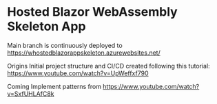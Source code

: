 # Hosted Blazor WebAssembly Skeleton App

Main branch is continuously deployed to https://whostedblazorappskeleton.azurewebsites.net/

Origins
Initial project structure and CI/CD created following this tutorial: https://www.youtube.com/watch?v=UpWeffxf790

Coming
Implement patterns from https://www.youtube.com/watch?v=SxfUHLAfC8k
